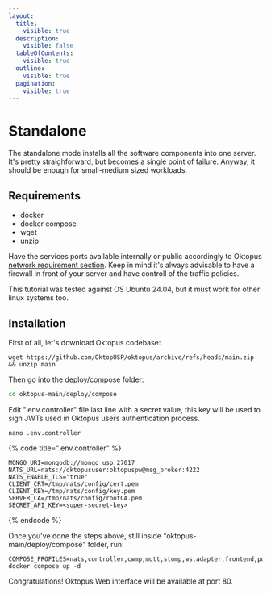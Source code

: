 ```yaml
---
layout:
  title:
    visible: true
  description:
    visible: false
  tableOfContents:
    visible: true
  outline:
    visible: true
  pagination:
    visible: true
---
```


# Standalone

The standalone mode installs all the software components into one server. It's pretty straighforward, but becomes a single point of failure. Anyway, it should be enough for small-medium sized workloads.

## Requirements

* docker
* docker compose
* wget
* unzip

Have the services ports available internally or public accordingly to Oktopus [network requirement section](../requirements/network.md). Keep in mind it's always advisable to have a firewall in front of your server and have controll of the traffic policies.

This tutorial was tested against OS Ubuntu 24.04, but it must work for other linux systems too.

## Installation

First of all, let's download Oktopus codebase:

```
wget https://github.com/OktopUSP/oktopus/archive/refs/heads/main.zip && unzip main
```

Then go into the deploy/compose folder:

```bash
cd oktopus-main/deploy/compose
```

Edit ".env.controller" file last line with a secret value, this key will be used to sign JWTs used in Oktopus users authentication process.

```
nano .env.controller
```

{% code title=".env.controller" %}
```
MONGO_URI=mongodb://mongo_usp:27017
NATS_URL=nats://oktopususer:oktopuspw@msg_broker:4222
NATS_ENABLE_TLS="true"
CLIENT_CRT=/tmp/nats/config/cert.pem
CLIENT_KEY=/tmp/nats/config/key.pem
SERVER_CA=/tmp/nats/config/rootCA.pem
SECRET_API_KEY=<super-secret-key>
```
{% endcode %}

Once you've done the steps above, still inside "oktopus-main/deploy/compose" folder, run:

```
COMPOSE_PROFILES=nats,controller,cwmp,mqtt,stomp,ws,adapter,frontend,portainer docker compose up -d
```

Congratulations! Oktopus Web interface will be available at port 80.
